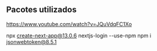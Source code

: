 
## Pacotes utilizados 

https://www.youtube.com/watch?v=JQuVdqFC1Xo

npx create-next-app@13.0.6 nextjs-login --use-npm
npm i jsonwebtoken@8.5.1
